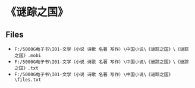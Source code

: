 # 《谜踪之国》

## Files

- `F:/5000G电子书\I01-文学（小说 诗歌 名著 写作）\中国小说\《谜踪之国》\《谜踪之国》.mobi`
- `F:/5000G电子书\I01-文学（小说 诗歌 名著 写作）\中国小说\《谜踪之国》\《谜踪之国》.txt`
- `F:/5000G电子书\I01-文学（小说 诗歌 名著 写作）\中国小说\《谜踪之国》\files.txt`
